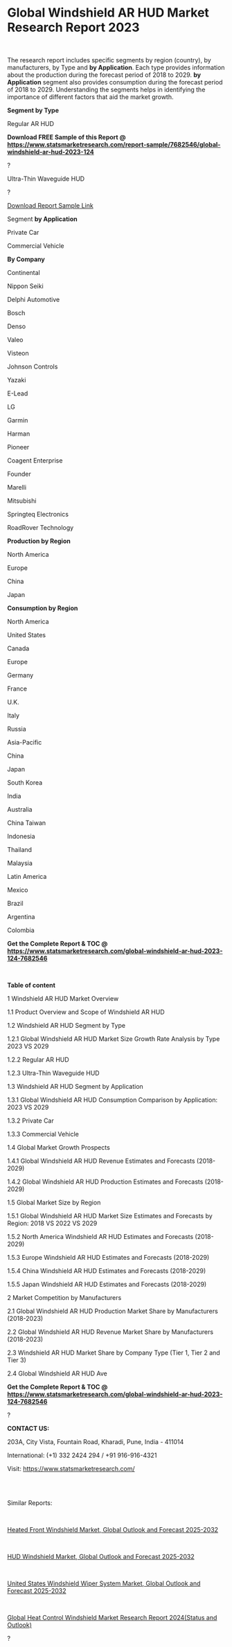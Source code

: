 <h1>Global Windshield AR HUD Market Research Report 2023</h1><br/><p>The research report includes specific segments by region (country), by manufacturers, by Type and <strong>by Application</strong>. Each type provides information about the production during the forecast period of 2018 to 2029. <strong>by Application</strong> segment also provides consumption during the forecast period of 2018 to 2029. Understanding the segments helps in identifying the importance of different factors that aid the market growth.</p>
 
 
 
 <p><strong>Segment by Type</strong></p>
 
 
 
 <p>Regular AR HUD</p>
 
 
 
 <div><b>Download FREE Sample of this Report @ <a href="https://www.statsmarketresearch.com/download-free-sample/7682546/global-windshield-ar-hud-2023-124">https://www.statsmarketresearch.com/report-sample/7682546/global-windshield-ar-hud-2023-124</a></b></div>
 
 
 
 <p>? </p>
 
 
 
 <p>Ultra-Thin Waveguide HUD</p>
 
 
 
 <p>? </p>
 
 
 
 <p><a href="https://www.statsmarketresearch.com/download-free-sample/7682546/global-windshield-ar-hud-2023-124">Download Report Sample Link</a></p>
 
 
 
 <p>Segment <strong>by Application</strong></p>
 
 
 
 <p>Private Car</p>
 
 
 
 <p>Commercial Vehicle</p>
 
 
 
 <p><strong>By Company</strong></p>
 
 
 
 <p>Continental</p>
 
 
 
 <p>Nippon Seiki</p>
 
 
 
 <p>Delphi Automotive</p>
 
 
 
 <p>Bosch</p>
 
 
 
 <p>Denso</p>
 
 
 
 <p>Valeo</p>
 
 
 
 <p>Visteon</p>
 
 
 
 <p>Johnson Controls</p>
 
 
 
 <p>Yazaki</p>
 
 
 
 <p>E-Lead</p>
 
 
 
 <p>LG</p>
 
 
 
 <p>Garmin</p>
 
 
 
 <p>Harman</p>
 
 
 
 <p>Pioneer</p>
 
 
 
 <p>Coagent Enterprise</p>
 
 
 
 <p>Founder</p>
 
 
 
 <p>Marelli</p>
 
 
 
 <p>Mitsubishi</p>
 
 
 
 <p>Springteq Electronics</p>
 
 
 
 <p>RoadRover Technology</p>
 
 
 
 <p><strong>Production by Region</strong></p>
 
 
 
 <p>North America</p>
 
 
 
 <p>Europe</p>
 
 
 
 <p>China</p>
 
 
 
 <p>Japan</p>
 
 
 
 <p><strong>Consumption by Region</strong></p>
 
 
 
 <p>North America</p>
 
 
 
 <p>United States</p>
 
 
 
 <p>Canada</p>
 
 
 
 <p>Europe</p>
 
 
 
 <p>Germany</p>
 
 
 
 <p>France</p>
 
 
 
 <p>U.K.</p>
 
 
 
 <p>Italy</p>
 
 
 
 <p>Russia</p>
 
 
 
 <p>Asia-Pacific</p>
 
 
 
 <p>China</p>
 
 
 
 <p>Japan</p>
 
 
 
 <p>South Korea</p>
 
 
 
 <p>India</p>
 
 
 
 <p>Australia</p>
 
 
 
 <p>China Taiwan</p>
 
 
 
 <p>Indonesia</p>
 
 
 
 <p>Thailand</p>
 
 
 
 <p>Malaysia</p>
 
 
 
 <p>Latin America</p>
 
 
 
 <p>Mexico</p>
 
 
 
 <p>Brazil</p>
 
 
 
 <p>Argentina</p>
 
 
 
 <p>Colombia</p>
 
 
 
 <div><b>Get the Complete Report & TOC @ <a href="https://www.statsmarketresearch.com/global-windshield-ar-hud-2023-124-7682546">https://www.statsmarketresearch.com/global-windshield-ar-hud-2023-124-7682546</a></b></div>
 
 
 
 <p><br />
 
 <b>Table of content</b></p>
 
 
 
 <p>1 Windshield AR HUD Market Overview<br />
 
 1.1 Product Overview and Scope of Windshield AR HUD<br />
 
 1.2 Windshield AR HUD Segment by Type<br />
 
 1.2.1 Global Windshield AR HUD Market Size Growth Rate Analysis by Type 2023 VS 2029<br />
 
 1.2.2 Regular AR HUD<br />
 
 1.2.3 Ultra-Thin Waveguide HUD<br />
 
 1.3 Windshield AR HUD Segment by Application<br />
 
 1.3.1 Global Windshield AR HUD Consumption Comparison by Application: 2023 VS 2029<br />
 
 1.3.2 Private Car<br />
 
 1.3.3 Commercial Vehicle<br />
 
 1.4 Global Market Growth Prospects<br />
 
 1.4.1 Global Windshield AR HUD Revenue Estimates and Forecasts (2018-2029)<br />
 
 1.4.2 Global Windshield AR HUD Production Estimates and Forecasts (2018-2029)<br />
 
 1.5 Global Market Size by Region<br />
 
 1.5.1 Global Windshield AR HUD Market Size Estimates and Forecasts by Region: 2018 VS 2022 VS 2029<br />
 
 1.5.2 North America Windshield AR HUD Estimates and Forecasts (2018-2029)<br />
 
 1.5.3 Europe Windshield AR HUD Estimates and Forecasts (2018-2029)<br />
 
 1.5.4 China Windshield AR HUD Estimates and Forecasts (2018-2029)<br />
 
 1.5.5 Japan Windshield AR HUD Estimates and Forecasts (2018-2029)<br />
 
 2 Market Competition by Manufacturers<br />
 
 2.1 Global Windshield AR HUD Production Market Share by Manufacturers (2018-2023)<br />
 
 2.2 Global Windshield AR HUD Revenue Market Share by Manufacturers (2018-2023)<br />
 
 2.3 Windshield AR HUD Market Share by Company Type (Tier 1, Tier 2 and Tier 3)<br />
 
 2.4 Global Windshield AR HUD Ave</p>
 
 
 
 <div><b>Get the Complete Report & TOC @ <a href="https://www.statsmarketresearch.com/global-windshield-ar-hud-2023-124-7682546">https://www.statsmarketresearch.com/global-windshield-ar-hud-2023-124-7682546</a></b></div>
 
 
 
 <p>? </p>
 
 
 
 <p><b>CONTACT US:</b><br />
 
 203A, City Vista, Fountain Road, Kharadi, Pune, India - 411014<br />
 
 International: (+1) 332 2424 294 / +91 916-916-4321<br />
 
 Visit: <a href="https://www.statsmarketresearch.com/">https://www.statsmarketresearch.com/</a><br />
 
 <br />
 
 <br />
 
 Similar Reports:<br />
 
 <br />
 
 <a href="https://www.statsmarketresearch.com/global-heated-front-windshield-forecast-2025-2032-22-8038609">Heated Front Windshield Market, Global Outlook and Forecast 2025-2032</a><br />
 
 <br />
 
 <a href="https://www.statsmarketresearch.com/global-hud-windshield-forecast-2025-2032-83-8037152">HUD Windshield Market, Global Outlook and Forecast 2025-2032</a><br />
 
 <br />
 
 <a href="https://www.statsmarketresearch.com/global-united-states-windshield-wiper-system-forecast-2025-2032-555-8030834">United States Windshield Wiper System Market, Global Outlook and Forecast 2025-2032</a><br />
 
 <br />
 
 <a href="https://www.statsmarketresearch.com/global-heat-control-windshield-2024-744-8021729">Global Heat Control Windshield Market Research Report 2024(Status and Outlook)</a><br />
 
 ? </p>
